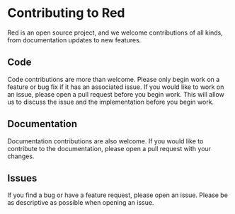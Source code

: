 # Contributing to Red

Red is an open source project, and we welcome contributions of all kinds, from documentation updates to new features.

## Code

Code contributions are more than welcome. Please only begin work on a feature or bug fix if it has an associated issue. If you would like to work on an issue, please open a pull request before you begin work. This will allow us to discuss the issue and the implementation before you begin work.

## Documentation

Documentation contributions are also welcome. If you would like to contribute to the documentation, please open a pull request with your changes.

## Issues

If you find a bug or have a feature request, please open an issue. Please be as descriptive as possible when opening an issue.